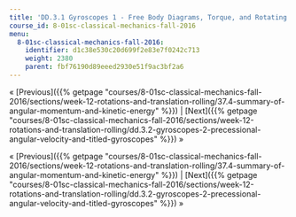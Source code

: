 ```yaml
---
title: 'DD.3.1 Gyroscopes 1 - Free Body Diagrams, Torque, and Rotating Vectors'
course_id: 8-01sc-classical-mechanics-fall-2016
menu:
  8-01sc-classical-mechanics-fall-2016:
    identifier: d1c38e530c20d699f2e83e7f0242c713
    weight: 2380
    parent: fbf76190d89eeed2930e51f9ac3bf2a6
---
```

« [Previous]({{% getpage "courses/8-01sc-classical-mechanics-fall-2016/sections/week-12-rotations-and-translation-rolling/37.4-summary-of-angular-momentum-and-kinetic-energy" %}}) | [Next]({{% getpage "courses/8-01sc-classical-mechanics-fall-2016/sections/week-12-rotations-and-translation-rolling/dd.3.2-gyroscopes-2-precessional-angular-velocity-and-titled-gyroscopes" %}}) »

« [Previous]({{% getpage "courses/8-01sc-classical-mechanics-fall-2016/sections/week-12-rotations-and-translation-rolling/37.4-summary-of-angular-momentum-and-kinetic-energy" %}}) | [Next]({{% getpage "courses/8-01sc-classical-mechanics-fall-2016/sections/week-12-rotations-and-translation-rolling/dd.3.2-gyroscopes-2-precessional-angular-velocity-and-titled-gyroscopes" %}}) »
